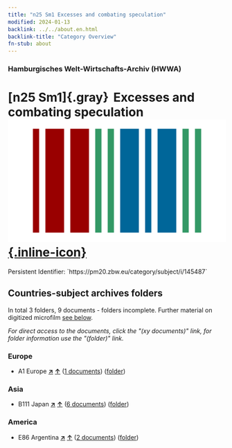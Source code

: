 ```yaml
---
title: "n25 Sm1 Excesses and combating speculation"
modified: 2024-01-13
backlink: ../../about.en.html
backlink-title: "Category Overview"
fn-stub: about
---
```


### Hamburgisches Welt-Wirtschafts-Archiv (HWWA)

# [n25 Sm1]{.gray}&#8201; Excesses and combating speculation &#160; [![Wikidata](/images/Wikidata-logo.svg "Wikidata"){.inline-icon}](http://www.wikidata.org/entity/Q104711069)

<div class="hint">Persistent Identifier: `https://pm20.zbw.eu/category/subject/i/145487`</div>







## Countries-subject archives folders







In total 3 folders, 9 documents - folders incomplete. Further material on digitized microfilm [see below](#filmsections).

_For direct access to the documents, click the "(xy documents)" link, for folder information use the "(folder)" link._



### Europe

- A1 Europe [**&nearr;**](../../../geo/i/140892/about.en.html "Europe (all folders)") [**&uarr;**](../../../geo/about.en.html#A1 "Country category system") (<a href="https://pm20.zbw.eu/iiifview/folder/sh/140892,145487" title="about: Europe : Excesses and combating speculation" target="_blank">1 documents</a>) ([folder](../../../../folder/sh/1408xx/140892/1454xx/145487/about.en.html))

### Asia

- B111 Japan [**&nearr;**](../../../geo/i/141272/about.en.html "Japan (all folders)") [**&uarr;**](../../../geo/about.en.html#B111 "Country category system") (<a href="https://pm20.zbw.eu/iiifview/folder/sh/141272,145487" title="about: Japan : Excesses and combating speculation" target="_blank">6 documents</a>) ([folder](../../../../folder/sh/1412xx/141272/1454xx/145487/about.en.html))

### America

- E86 Argentina [**&nearr;**](../../../geo/i/141692/about.en.html "Argentina (all folders)") [**&uarr;**](../../../geo/about.en.html#E86 "Country category system") (<a href="https://pm20.zbw.eu/iiifview/folder/sh/141692,145487" title="about: Argentina : Excesses and combating speculation" target="_blank">2 documents</a>) ([folder](../../../../folder/sh/1416xx/141692/1454xx/145487/about.en.html))



<a id="filmsections" />













